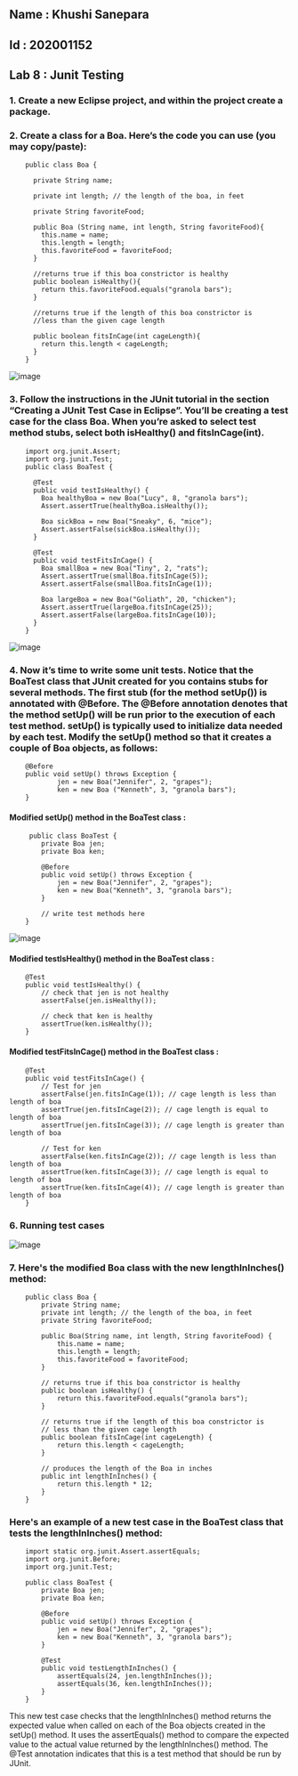 ## Name : Khushi Sanepara
## Id : 202001152

## Lab 8 : Junit Testing

### 1. Create a new Eclipse project, and within the project create a package.
### 2. Create a class for a Boa. Here’s the code you can use (you may copy/paste):


        public class Boa {

          private String name;

          private int length; // the length of the boa, in feet

          private String favoriteFood;

          public Boa (String name, int length, String favoriteFood){
            this.name = name;
            this.length = length;
            this.favoriteFood = favoriteFood;
          }

          //returns true if this boa constrictor is healthy
          public boolean isHealthy(){
            return this.favoriteFood.equals("granola bars");
          }

          //returns true if the length of this boa constrictor is
          //less than the given cage length

          public boolean fitsInCage(int cageLength){
            return this.length < cageLength;
          }
        }
        
![image](https://user-images.githubusercontent.com/77329449/233322323-7fde9d49-54d7-417d-bbf9-c82ac1ff083e.png)


### 3. Follow the instructions in the JUnit tutorial in the section “Creating a JUnit Test Case in Eclipse”. You’ll be creating a test case for the class Boa. When you’re asked to select test method stubs, select both isHealthy() and fitsInCage(int).

        import org.junit.Assert;
        import org.junit.Test;
        public class BoaTest {

          @Test
          public void testIsHealthy() {
            Boa healthyBoa = new Boa("Lucy", 8, "granola bars");
            Assert.assertTrue(healthyBoa.isHealthy());

            Boa sickBoa = new Boa("Sneaky", 6, "mice");
            Assert.assertFalse(sickBoa.isHealthy());
          }

          @Test
          public void testFitsInCage() {
            Boa smallBoa = new Boa("Tiny", 2, "rats");
            Assert.assertTrue(smallBoa.fitsInCage(5));
            Assert.assertFalse(smallBoa.fitsInCage(1));

            Boa largeBoa = new Boa("Goliath", 20, "chicken");
            Assert.assertTrue(largeBoa.fitsInCage(25));
            Assert.assertFalse(largeBoa.fitsInCage(10));
          }
        }
        
![image](https://user-images.githubusercontent.com/77329449/233323391-7d95a00e-5db4-4c6f-9ae7-437a83a80c48.png)


### 4. Now it’s time to write some unit tests. Notice that the BoaTest class that JUnit created for you contains stubs for several methods. The first stub (for the method setUp()) is annotated with @Before. The @Before annotation denotes that the method setUp() will be run prior to the execution of each test method. setUp() is typically used to initialize data needed by each test. Modify the setUp() method so that it creates a couple of Boa objects, as follows:

        @Before
        public void setUp() throws Exception {
                jen = new Boa("Jennifer", 2, "grapes");
                ken = new Boa ("Kenneth", 3, "granola bars");
        }
        
 #### Modified setUp() method in the BoaTest class :
 
         public class BoaTest {
            private Boa jen;
            private Boa ken;

            @Before
            public void setUp() throws Exception {
                jen = new Boa("Jennifer", 2, "grapes");
                ken = new Boa("Kenneth", 3, "granola bars");
            }

            // write test methods here
        }
        
![image](https://user-images.githubusercontent.com/77329449/233324947-cc1278ec-f035-41e2-9731-8cb855cf4e8b.png)

#### Modified testIsHealthy() method in the BoaTest class :

        @Test
        public void testIsHealthy() {
            // check that jen is not healthy
            assertFalse(jen.isHealthy());

            // check that ken is healthy
            assertTrue(ken.isHealthy());
        }
        
####  Modified testFitsInCage() method in the BoaTest class :
        @Test
        public void testFitsInCage() {
            // Test for jen
            assertFalse(jen.fitsInCage(1)); // cage length is less than length of boa
            assertTrue(jen.fitsInCage(2)); // cage length is equal to length of boa
            assertTrue(jen.fitsInCage(3)); // cage length is greater than length of boa

            // Test for ken
            assertFalse(ken.fitsInCage(2)); // cage length is less than length of boa
            assertTrue(ken.fitsInCage(3)); // cage length is equal to length of boa
            assertTrue(ken.fitsInCage(4)); // cage length is greater than length of boa
        }
        
### 6. Running test cases

![image](https://user-images.githubusercontent.com/77329449/233325423-87569955-2a6f-471d-837e-9031c68fd07c.png)

### 7. Here's the modified Boa class with the new lengthInInches() method:

        public class Boa {
            private String name;
            private int length; // the length of the boa, in feet
            private String favoriteFood;

            public Boa(String name, int length, String favoriteFood) {
                this.name = name;
                this.length = length;
                this.favoriteFood = favoriteFood;
            }

            // returns true if this boa constrictor is healthy
            public boolean isHealthy() {
                return this.favoriteFood.equals("granola bars");
            }

            // returns true if the length of this boa constrictor is
            // less than the given cage length
            public boolean fitsInCage(int cageLength) {
                return this.length < cageLength;
            }

            // produces the length of the Boa in inches
            public int lengthInInches() {
                return this.length * 12;
            }
        }
        
### Here's an example of a new test case in the BoaTest class that tests the lengthInInches() method:

        import static org.junit.Assert.assertEquals;
        import org.junit.Before;
        import org.junit.Test;

        public class BoaTest {
            private Boa jen;
            private Boa ken;

            @Before
            public void setUp() throws Exception {
                jen = new Boa("Jennifer", 2, "grapes");
                ken = new Boa("Kenneth", 3, "granola bars");
            }

            @Test
            public void testLengthInInches() {
                assertEquals(24, jen.lengthInInches());
                assertEquals(36, ken.lengthInInches());
            }
        }
        
This new test case checks that the lengthInInches() method returns the expected value when called on each of the Boa objects created in the setUp() method. It uses the assertEquals() method to compare the expected value to the actual value returned by the lengthInInches() method. The @Test annotation indicates that this is a test method that should be run by JUnit.


